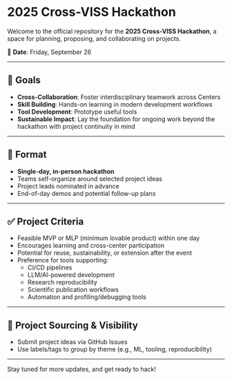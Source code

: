 # 2025 Cross-VISS Hackathon

Welcome to the official repository for the **2025 Cross-VISS Hackathon**, a space for planning, proposing, and collaborating on projects.

📅 **Date**: Friday, September 26  

---

## 🎯 Goals

- **Cross-Collaboration**: Foster interdisciplinary teamwork across Centers
- **Skill Building**: Hands-on learning in modern development workflows  
- **Tool Development**: Prototype useful tools
- **Sustainable Impact**: Lay the foundation for ongoing work beyond the hackathon with project continuity in mind

---

## 🧩 Format

- **Single-day, in-person hackathon**
- Teams self-organize around selected project ideas
- Project leads nominated in advance
- End-of-day demos and potential follow-up plans

---

## ✅ Project Criteria

- Feasible MVP or MLP (minimum lovable product) within one day  
- Encourages learning and cross-center participation  
- Potential for reuse, sustainability, or extension after the event  
- Preference for tools supporting:
  - CI/CD pipelines
  - LLM/AI-powered development
  - Research reproducibility
  - Scientific publication workflows
  - Automation and profiling/debugging tools

---

## 🚀 Project Sourcing & Visibility

- Submit project ideas via GitHub Issues
- Use labels/tags to group by theme (e.g., ML, tooling, reproducibility)

---

Stay tuned for more updates, and get ready to hack!
